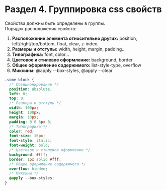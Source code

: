 # Раздел 4. Группировка css свойств
Свойства должны быть определены в группы.     
Порядок расположения свойств:   
1. **Расположение элемента относительно других:** position, left/right/top/bottom, float, clear, z-index.  
2. **Размеры и отступы:** width, height, margin, padding…  
3. **Типографика:** font, color…  
4. **Цветовое и стилевое оформление:** background, border  
5. **Общее оформление содержимого:** list-style-type, overflow  
6. **Миксины:** @apply --box-styles, @apply --clear 

```css
.some-block { 
  /* Позиционирование */
  position: absolute; 
  left: 0;
  top: 0;
  /* Размеры и отступы */
  width: 100px;
  height: 100px;
  margin: 10px;
  padding: 0 0 6px 0; 
  /* Типографика */
  color: red;       
  font-size: 16px;
  font-style: italic;  
  font-weight: bold;
  /* Цветовое и стилевое оформление */
  background: #fff;
  border: 1px solid #fff;
  /* Общее оформление содержимого */
  overflow: hidden;
  /* Миксины */ 
  @apply --box-styles;
}

```
